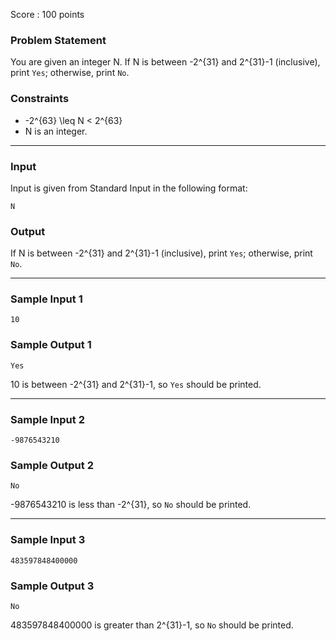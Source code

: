 Score : 100 points

### Problem Statement

You are given an integer N.
If N is between -2^{31} and 2^{31}-1 (inclusive), print `Yes`; otherwise, print `No`.

### Constraints

* -2^{63} \leq N < 2^{63}
* N is an integer.

---

### Input

Input is given from Standard Input in the following format:

```
N
```

### Output

If N is between -2^{31} and 2^{31}-1 (inclusive), print `Yes`; otherwise, print `No`.

---

### Sample Input 1

```
10
```

### Sample Output 1

```
Yes
```

10 is between -2^{31} and 2^{31}-1, so `Yes` should be printed.

---

### Sample Input 2

```
-9876543210
```

### Sample Output 2

```
No
```

-9876543210 is less than -2^{31}, so `No` should be printed.

---

### Sample Input 3

```
483597848400000
```

### Sample Output 3

```
No
```

483597848400000 is greater than 2^{31}-1, so `No` should be printed.